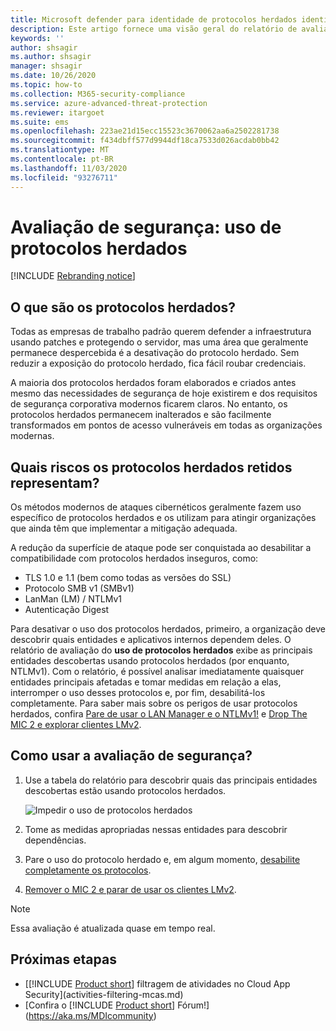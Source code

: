 ```yaml
---
title: Microsoft defender para identidade de protocolos herdados identidade segurança avaliação de postura
description: Este artigo fornece uma visão geral do relatório de avaliação de postura de segurança de identificação do protocolo herdado do Microsoft defender para identidade.
keywords: ''
author: shsagir
ms.author: shsagir
manager: shsagir
ms.date: 10/26/2020
ms.topic: how-to
ms.collection: M365-security-compliance
ms.service: azure-advanced-threat-protection
ms.reviewer: itargoet
ms.suite: ems
ms.openlocfilehash: 223ae21d15ecc15523c3670062aa6a2502281738
ms.sourcegitcommit: f434dbff577d9944df18ca7533d026acdab0bb42
ms.translationtype: MT
ms.contentlocale: pt-BR
ms.lasthandoff: 11/03/2020
ms.locfileid: "93276711"
---
```

# <a name="security-assessment-legacy-protocols-usage"></a>Avaliação de segurança: uso de protocolos herdados

[!INCLUDE [Rebranding notice](includes/rebranding.md)]

## <a name="what-are-legacy-protocols"></a>O que são os protocolos herdados?

Todas as empresas de trabalho padrão querem defender a infraestrutura usando patches e protegendo o servidor, mas uma área que geralmente permanece despercebida é a desativação do protocolo herdado. Sem reduzir a exposição do protocolo herdado, fica fácil roubar credenciais.

A maioria dos protocolos herdados foram elaborados e criados antes mesmo das necessidades de segurança de hoje existirem e dos requisitos de segurança corporativa modernos ficarem claros. No entanto, os protocolos herdados permanecem inalterados e são facilmente transformados em pontos de acesso vulneráveis em todas as organizações modernas.

## <a name="what-risks-do-retained-legacy-protocols-introduce"></a>Quais riscos os protocolos herdados retidos representam?

Os métodos modernos de ataques cibernéticos geralmente fazem uso específico de protocolos herdados e os utilizam para atingir organizações que ainda têm que implementar a mitigação adequada.

A redução da superfície de ataque pode ser conquistada ao desabilitar a compatibilidade com protocolos herdados inseguros, como:

- TLS 1.0 e 1.1 (bem como todas as versões do SSL)
- Protocolo SMB v1 (SMBv1)
- LanMan (LM) / NTLMv1
- Autenticação Digest

Para desativar o uso dos protocolos herdados, primeiro, a organização deve descobrir quais entidades e aplicativos internos dependem deles. O relatório de avaliação do **uso de protocolos herdados** exibe as principais entidades descobertas usando protocolos herdados (por enquanto, NTLMv1). Com o relatório, é possível analisar imediatamente quaisquer entidades principais afetadas e tomar medidas em relação a elas, interromper o uso desses protocolos e, por fim, desabilitá-los completamente. Para saber mais sobre os perigos de usar protocolos herdados, confira [Pare de usar o LAN Manager e o NTLMv1!](/archive/blogs/miriamxyra/stop-using-lan-manager-and-ntlmv1) e [Drop The MIC 2 e explorar clientes LMv2](https://www.preempt.com/blog/active-directory-ntlm-attacks/).

## <a name="how-do-i-use-this-security-assessment"></a>Como usar a avaliação de segurança?

1. Use a tabela do relatório para descobrir quais das principais entidades descobertas estão usando protocolos herdados.

    ![Impedir o uso de protocolos herdados](media/cas-isp-legacy-protocols-2.png)
1. Tome as medidas apropriadas nessas entidades para descobrir dependências.
1. Pare o uso do protocolo herdado e, em algum momento, [desabilite completamente os protocolos](/archive/blogs/miriamxyra/stop-using-lan-manager-and-ntlmv1).
1. [Remover o MIC 2 e parar de usar os clientes LMv2](https://www.preempt.com/blog/active-directory-ntlm-attacks/).

> [!NOTE]
> Essa avaliação é atualizada quase em tempo real.

## <a name="next-steps"></a>Próximas etapas

- [[!INCLUDE [Product short](includes/product-short.md)] filtragem de atividades no Cloud App Security](activities-filtering-mcas.md)
- [Confira o [!INCLUDE [Product short](includes/product-short.md)] Fórum!](https://aka.ms/MDIcommunity)